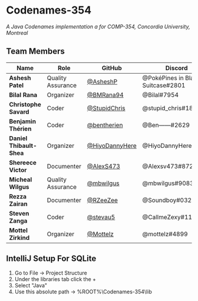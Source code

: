 # Codenames-354
*A Java Codenames implementation a for COMP-354, Concordia University, Montreal*

## Team Members
Name                     | Role              | GitHub                                             | Discord
------------------------ | ----------------- | -------------------------------------------------- | --------------------
**Ashesh Patel**         | Quality Assurance | [@AsheshP](https://github.com/AsheshP)             | @PokéPines in Blank's Suitcase#2801
**Bilal Rana**           | Organizer         | [@BMRana94](https://github.com/BMRana94)           | @Bilal#7954
**Christophe Savard**    | Coder             | [@StupidChris](https://github.com/StupidChris)     | @stupid_chris#1837
**Benjamin Thérien**     | Coder             | [@bentherien](https://github.com/bentherien)       | @Ben——#2629
**Daniel Thibault-Shea** | Organizer         | [@HiyoDannyHere](https://github.com/HiyoDannyHere) | @HiyoDannyHere#2240
**Shereece Victor**      | Documenter        | [@AlexS473](https://github.com/AlexS473)           | @Alexsv473#8726
**Micheal Wilgus**       | Quality Assurance | [@mbwilgus](https://github.com/mbwilgus)           | @mbwilgus#9083
**Rezza Zairan**         | Documenter        | [@RZeeZee](https://github.com/RZeeZee)             | @Soundboy#0320
**Steven Zanga**         | Coder             | [@stevau5](https://github.com/stevau5)             | @CallmeZexy#1123
**Mottel Zirkind**       | Organizer         | [@Mottelz](https://github.com/Mottelz)             | @mottelz#4899

## IntelliJ Setup For SQLite
1. Go to File -> Project Structure
2. Under the libraries tab click the + 
3. Select "Java" 
4. Use this absolute path -> %ROOT%\Codenames-354\lib
